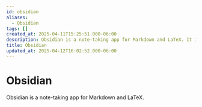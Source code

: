 ```yaml
---
id: obsidian
aliases:
  - Obsidian
tags: []
created_at: 2025-04-11T15:25:51.000-06:00
description: Obsidian is a note-taking app for Markdown and LaTeX. It is a local-first app, with no online storage. Its like a integrated development environment for your mind.
title: Obsidian
updated_at: 2025-04-12T16:02:52.000-06:00
---
```


# Obsidian

Obsidian is a note-taking app for Markdown and LaTeX.


